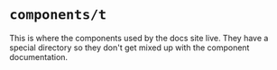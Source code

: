 # `components/t`

This is where the components used by the docs site live.
They have a special directory so they don't get mixed up with the component documentation.
